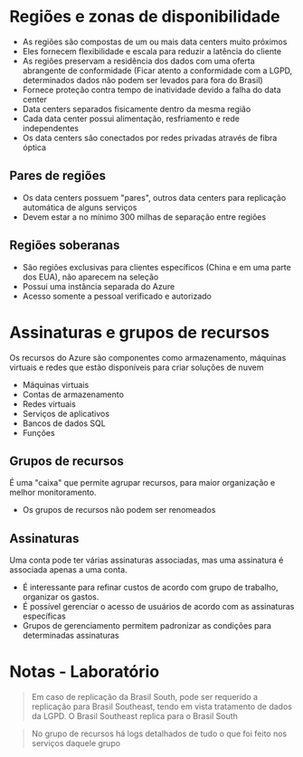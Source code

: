 # Regiões e zonas de disponibilidade
- As regiões são compostas de um ou mais data centers muito próximos
- Eles fornecem flexibilidade e escala para reduzir a latência do cliente
- As regiões preservam a residência dos dados com uma oferta abrangente de conformidade (Ficar atento a conformidade com a LGPD, determinados dados não podem ser levados para fora do Brasil)
- Fornece proteção contra tempo de inatividade devido a falha do data center
- Data centers separados fisicamente dentro da mesma região
- Cada data center possui alimentação, resfriamento e rede independentes
- Os data centers são conectados por redes privadas através de fibra óptica

## Pares de regiões
- Os data centers possuem "pares", outros data centers para replicação automática de alguns serviços
- Devem estar a no mínimo 300 milhas de separação entre regiões
## Regiões soberanas
- São regiões exclusivas para clientes específicos (China e em uma parte dos EUA), não aparecem na seleção
- Possui uma instância separada do Azure
- Acesso somente a pessoal verificado e autorizado
# Assinaturas e grupos de recursos
Os recursos do Azure são componentes como armazenamento, máquinas virtuais e redes que estão disponíveis para criar soluções de nuvem
- Máquinas virtuais
- Contas de armazenamento
- Redes virtuais
- Serviços de aplicativos
- Bancos de dados SQL
- Funções

## Grupos de recursos
É uma "caixa" que permite agrupar recursos, para maior organização e melhor monitoramento.
- Os grupos de recursos não podem ser renomeados

## Assinaturas
Uma conta pode ter várias assinaturas associadas, mas uma assinatura é associada apenas a uma conta. 
- É interessante para refinar custos de acordo com grupo de trabalho, organizar os gastos.
- É possível gerenciar o acesso de usuários de acordo com as assinaturas específicas
- Grupos de gerenciamento permitem padronizar as condições para determinadas assinaturas


# Notas - Laboratório
> Em caso de replicação da Brasil South, pode ser requerido a replicação para Brasil Southeast, tendo em vista tratamento de dados da LGPD. O Brasil Southeast replica para o Brasil South

> No grupo de recursos há logs detalhados de tudo o que foi feito nos serviços daquele grupo